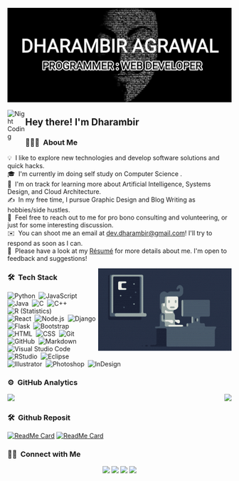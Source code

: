 ![Dharambir Agrawal Banner](https://github.com/DharambirAgrawal/DharambirAgrawal/blob/main/bg.jpg)

<img alt="Night Coding" src="./assets/Hand%20Wave.gif" width='40' align="left"/><h2>Hey there! I'm Dharambir</h2>

<!-- ## 👋 &nbsp;Hey there! I'm Aditya -->

### 👨🏻‍💻 &nbsp;About Me

💡 &nbsp;I like to explore new technologies and develop software solutions and quick hacks.\
🎓 &nbsp;I'm currently im doing self study on Computer Science .\
🌱 &nbsp;I'm on track for learning more about Artificial Intelligence, Systems Design, and Cloud Architecture.\
✍️ &nbsp;In my free time, I pursue Graphic Design and Blog Writing as hobbies/side hustles.\
💬 &nbsp;Feel free to reach out to me for pro bono consulting and volunteering, or just for some interesting discussion.\
✉️ &nbsp;You can shoot me an email at dev.dharambir@gmail.com! I'll try to respond as soon as I can.\
📄 &nbsp;Please have a look at my [Résumé](https://www.dharambir.com.np/resume) for more details about me. I'm open to feedback and suggestions!

<img alt="Night Coding" src="https://raw.githubusercontent.com/AVS1508/AVS1508/master/assets/Night-Coding.gif" align="right"/>

### 🛠 &nbsp;Tech Stack

![Python](https://img.shields.io/badge/-Python-05122A?style=flat&logo=python)&nbsp;
![JavaScript](https://img.shields.io/badge/-JavaScript-05122A?style=flat&logo=javascript)&nbsp;
![Java](https://img.shields.io/badge/-Java-05122A?style=flat&logo=Java&logoColor=FFA518)&nbsp;
![C](https://img.shields.io/badge/-C-05122A?style=flat&logo=C&logoColor=A8B9CC)&nbsp;
![C++](https://img.shields.io/badge/-C++-05122A?style=flat&logo=C%2B%2B&logoColor=00599C)&nbsp;
![R (Statistics)](https://img.shields.io/badge/-R-05122A?style=flat&logo=R&logoColor=276DC3)\
![React](https://img.shields.io/badge/-React-05122A?style=flat&logo=react)&nbsp;
![Node.js](https://img.shields.io/badge/-Node.js-05122A?style=flat&logo=node.js)&nbsp;
![Django](https://img.shields.io/badge/-Django-05122A?style=flat&logo=django&logoColor=092E20)&nbsp;
![Flask](https://img.shields.io/badge/-Flask-05122A?style=flat&logo=flask)&nbsp;
![Bootstrap](https://img.shields.io/badge/-Bootstrap-05122A?style=flat&logo=bootstrap&logoColor=563D7C)\
![HTML](https://img.shields.io/badge/-HTML-05122A?style=flat&logo=HTML5)&nbsp;
![CSS](https://img.shields.io/badge/-CSS-05122A?style=flat&logo=CSS3&logoColor=1572B6)&nbsp;
![Git](https://img.shields.io/badge/-Git-05122A?style=flat&logo=git)&nbsp;
![GitHub](https://img.shields.io/badge/-GitHub-05122A?style=flat&logo=github)&nbsp;
![Markdown](https://img.shields.io/badge/-Markdown-05122A?style=flat&logo=markdown)\
![Visual Studio Code](https://img.shields.io/badge/-Visual%20Studio%20Code-05122A?style=flat&logo=visual-studio-code&logoColor=007ACC)&nbsp;
![RStudio](https://img.shields.io/badge/-RStudio-05122A?style=flat&logo=rstudio)&nbsp;
![Eclipse](https://img.shields.io/badge/-Eclipse-05122A?style=flat&logo=eclipse-ide&logoColor=2C2255)\
![Illustrator](https://img.shields.io/badge/-Illustrator-05122A?style=flat&logo=adobe-illustrator)&nbsp;
![Photoshop](https://img.shields.io/badge/-Photoshop-05122A?style=flat&logo=adobe-photoshop)&nbsp;
![InDesign](https://img.shields.io/badge/-InDesign-05122A?style=flat&logo=adobe-indesign)

### ⚙️ &nbsp;GitHub Analytics

<p align="center">
  <div style="display: flex; justify-content: space-between;">
    <a href="https://github.com/DharambirAgrawal">
      <img height="180em" src="https://github-readme-stats-eight-theta.vercel.app/api?username=DharambirAgrawal&show_icons=true&theme=algolia&include_all_commits=true&count_private=true"/>
    </a>
    <a href="https://github.com/DharambirAgrawal">
      <img height="180em" src="https://github-readme-stats-eight-theta.vercel.app/api/top-langs/?username=DharambirAgrawal&layout=compact&langs_count=8&theme=algolia"/>
    </a>
  </div>
</p>

### 🛠 &nbsp;Github Reposit



[![ReadMe Card](https://github-readme-stats.vercel.app/api/pin/?username=anandmainali&repo=PackageTemplate&show_owner=true)](https://github.com/anandmainali/PackageTemplate)
[![ReadMe Card](https://github-readme-stats.vercel.app/api/pin/?username=anandmainali&repo=Foods-Ecommerce&show_owner=true)](https://github.com/anandmainali/Foods-Ecommerce)
<br/>

### 🤝🏻 &nbsp;Connect with Me

<p align="center">
<a href="https://www.sangitaa.com.np"><img src="https://img.shields.io/badge/-sangitaa.com.np-3423A6?style=flat&logo=Google-Chrome&logoColor=white"/></a>
<a href="https://www.linkedin.com/in/dharambiragrawal/"><img src="https://img.shields.io/badge/-Dharambir%20Agrawal-0077B5?style=flat&logo=Linkedin&logoColor=white"/></a>
<a href="mailto:dev.dharambir@gmail.com"><img src="https://img.shields.io/badge/-dev.dharambir@gmail.com-D14836?style=flat&logo=Gmail&logoColor=white"/></a>
<a href="https://facebook.com/DA9998"><img src="https://img.shields.io/badge/-@Dharambir%20Agrawal-1877F2?style=flat&logo=Facebook&logoColor=white"/></a>

</p>



